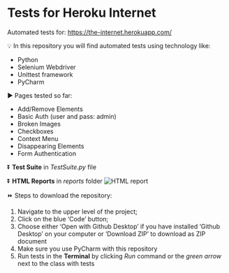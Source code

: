 # Tests for Heroku Internet

Automated tests for: https://the-internet.herokuapp.com/

💡 In this repository you will find automated tests using technology like:
* Python
* Selenium Webdriver 
* Unittest framework 
* PyCharm

▶️ Pages tested so far:
* Add/Remove Elements
* Basic Auth (user and pass: admin)
* Broken Images
* Checkboxes
* Context Menu
* Disappearing Elements
* Form Authentication

⏬
**Test Suite** in _TestSuite.py_ file

⏬
**HTML Reports** in _reports_ folder
![HTML report](https://user-images.githubusercontent.com/70057309/172043988-fbcdc6bd-c59d-4623-9c91-4f2ac03ba250.JPG)

⏩ Steps to download the repository:
1. Navigate to the upper level of the project;
2. Click on the blue ‘Code’ button;
3. Choose either ‘Open with Github Desktop’ if you have installed ‘Github Desktop’ on your computer or ‘Download ZIP’ to download as ZIP document
4. Make sure you use PyCharm with this repository
5. Run tests in the **Terminal** by clicking _Run_ command or the _green arrow_ next to the class with tests 
